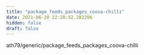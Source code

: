 ```yaml
---
title: "package_feeds_packages_coova-chilli"
date: 2021-06-20 22:28:52.282206
hidden: false
draft: false
---
```


ath79/generic/package_feeds_packages_coova-chilli

